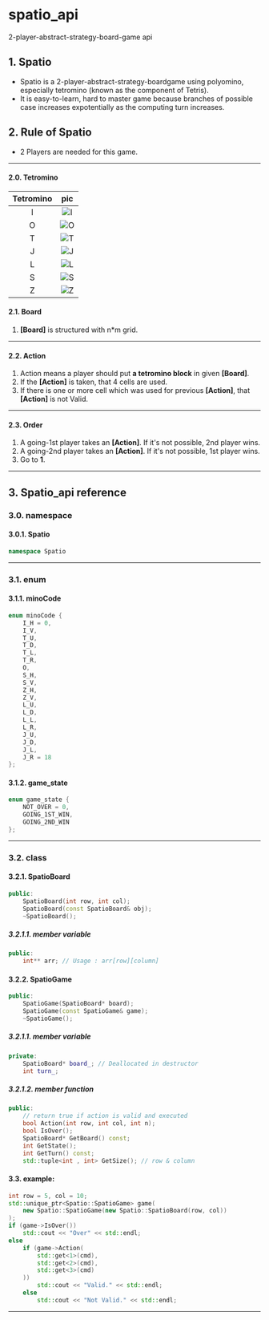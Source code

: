 # spatio_api
2-player-abstract-strategy-board-game api

## 1. Spatio
* Spatio is a  2-player-abstract-strategy-boardgame using polyomino, especially tetromino (known as the component of Tetris).
* It is easy-to-learn, hard to master game because branches of possible case increases expotentially as the computing turn increases.

## 2. Rule of Spatio
* 2 Players are needed for this game.
---
#### 2.0. Tetromino
Tetromino | pic
:------:|:-----:
I|![I](https://upload.wikimedia.org/wikipedia/commons/thumb/1/14/Tetromino_I.svg/71px-Tetromino_I.svg.png)
O|![O](https://upload.wikimedia.org/wikipedia/commons/thumb/f/fc/Tetromino_O.svg/39px-Tetromino_O.svg.png)
T|![T](https://upload.wikimedia.org/wikipedia/commons/thumb/4/41/Tetromino_T.svg/54px-Tetromino_T.svg.png)
J|![J](https://upload.wikimedia.org/wikipedia/commons/thumb/f/fd/Tetromino_J.svg/54px-Tetromino_J.svg.png)
L|![L](https://upload.wikimedia.org/wikipedia/commons/thumb/a/aa/Tetromino_L.svg/56px-Tetromino_L.svg.png)
S|![S](https://upload.wikimedia.org/wikipedia/commons/thumb/d/d3/Tetromino_S.svg/56px-Tetromino_S.svg.png)
Z|![Z](https://upload.wikimedia.org/wikipedia/commons/thumb/6/61/Tetromino_Z.svg/53px-Tetromino_Z.svg.png)
#### 2.1. Board
1. **[Board]** is structured with n*m grid.
---
#### 2.2. Action

1. Action means a player should put **a tetromino block** in given **[Board]**.
2. If the **[Action]** is taken, that 4 cells are used. 
3. If there is one or more cell which was used for previous **[Action]**, that **[Action]** is not Valid.
---
#### 2.3. Order
1.  A going-1st player takes an **[Action]**. If it's not possible, 2nd player wins.
2.  A going-2nd player takes an **[Action]**. If it's not possible, 1st player wins.
3.  Go to **1**.
---
## 3. Spatio_api reference

### 3.0. namespace
#### 3.0.1. Spatio
``` cpp
namespace Spatio
```
---
### 3.1. enum
#### 3.1.1. minoCode
``` cpp
enum minoCode {
	I_H = 0,
	I_V,
	T_U,
	T_D,
	T_L,
	T_R,
	O,
	S_H,
	S_V,
	Z_H,
	Z_V,
	L_U,
	L_D,
	L_L,
	L_R,
	J_U,
	J_D,
	J_L,
	J_R = 18
};
```
#### 3.1.2. game_state
``` cpp
enum game_state {
	NOT_OVER = 0,
	GOING_1ST_WIN,
	GOING_2ND_WIN
};
```
---
### 3.2. class
#### 3.2.1. SpatioBoard

``` cpp
public:
	SpatioBoard(int row, int col);
	SpatioBoard(const SpatioBoard& obj);
	~SpatioBoard();
```
##### 3.2.1.1. member variable
``` cpp
public:
	int** arr; // Usage : arr[row][column]
```
#### 3.2.2. SpatioGame
``` cpp
public:
	SpatioGame(SpatioBoard* board);
	SpatioGame(const SpatioGame& game);
	~SpatioGame();
```
##### 3.2.1.1. member variable
``` cpp
private:
	SpatioBoard* board_; // Deallocated in destructor
	int turn_;
```
##### 3.2.1.2. member function
``` cpp
public:
	// return true if action is valid and executed
	bool Action(int row, int col, int n);
	bool IsOver();
	SpatioBoard* GetBoard() const;
	int GetState();
	int GetTurn() const;
	std::tuple<int , int> GetSize(); // row & column
```
#### 3.3. example:
``` cpp
int row = 5, col = 10;
std::unique_ptr<Spatio::SpatioGame> game(
	new Spatio::SpatioGame(new Spatio::SpatioBoard(row, col))
);
if (game->IsOver())
	std::cout << "Over" << std::endl;
else
	if (game->Action(
		std::get<1>(cmd),
		std::get<2>(cmd),
		std::get<3>(cmd)
	))
		std::cout << "Valid." << std::endl;
	else
		std::cout << "Not Valid." << std::endl;
```
---
